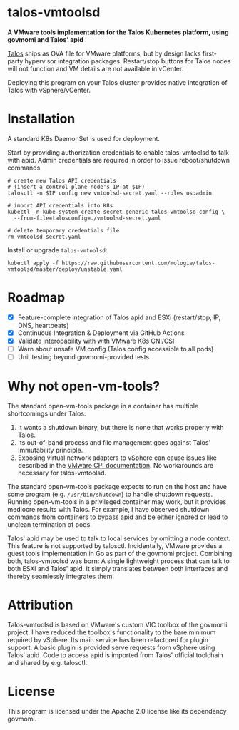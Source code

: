 # talos-vmtoolsd

**A VMware tools implementation for the Talos Kubernetes platform, using govmomi and Talos' apid**

[Talos](https://talos.dev/) ships as OVA file for VMware platforms, but by design lacks first-party hypervisor integration packages. Restart/stop buttons for Talos nodes will not function and VM details are not available in vCenter.

Deploying this program on your Talos cluster provides native integration of Talos with vSphere/vCenter.

# Installation

A standard K8s DaemonSet is used for deployment.

Start by providing authorization credentials to enable talos-vmtoolsd to talk with apid. Admin credentials are required in order to issue reboot/shutdown commands.

```
# create new Talos API credentials
# (insert a control plane node's IP at $IP)
talosctl -n $IP config new vmtoolsd-secret.yaml --roles os:admin

# import API credentials into K8s
kubectl -n kube-system create secret generic talos-vmtoolsd-config \
  --from-file=talosconfig=./vmtoolsd-secret.yaml

# delete temporary credentials file
rm vmtoolsd-secret.yaml
```

Install or upgrade `talos-vmtoolsd`:

```
kubectl apply -f https://raw.githubusercontent.com/mologie/talos-vmtoolsd/master/deploy/unstable.yaml
```

# Roadmap

* [x] Feature-complete integration of Talos apid and ESXi (restart/stop, IP, DNS, heartbeats)
* [x] Continuous Integration & Deployment via GitHub Actions
* [x] Validate interopability with with VMware K8s CNI/CSI
* [ ] Warn about unsafe VM config (Talos config accessible to all pods)
* [ ] Unit testing beyond govmomi-provided tests

# Why not open-vm-tools?

The standard open-vm-tools package in a container has multiple shortcomings under Talos:

1. It wants a shutdown binary, but there is none that works properly with Talos.
2. Its out-of-band process and file management goes against Talos' immutability principle.
3. Exposing virtual network adapters to vSphere can cause issues like described in the [VMware CPI documentation](https://cloud-provider-vsphere.sigs.k8s.io/known_issues.html). No workarounds are necessary for talos-vmtoolsd.

The standard open-vm-tools package expects to run on the host and have some program (e.g. `/usr/bin/shutdown`) to handle shutdown requests. Running open-vm-tools in a privileged container may work, but it provides mediocre results with Talos. For example, I have observed shutdown commands from containers to bypass apid and be either ignored or lead to unclean termination of pods.

Talos' apid may be used to talk to local services by omitting a node context. This feature is not supported by talosctl. Incidentally, VMware provides a guest tools implementation in Go as part of the govmomi project. Combining both, talos-vmtoolsd was born: A single lightweight process that can talk to both ESXi and Talos' apid. It simply translates between both interfaces and thereby seamlessly integrates them.

# Attribution

Talos-vmtoolsd is based on VMware's custom VIC toolbox of the govmomi project. I have reduced the toolbox's functionality to the bare minimum required by vSphere. Its main service has been refactored for plugin support. A basic plugin is provided serve requests from vSphere using Talos' apid. Code to access apid is imported from Talos' official toolchain and shared by e.g. talosctl.

# License

This program is licensed under the Apache 2.0 license like its dependency govmomi.
